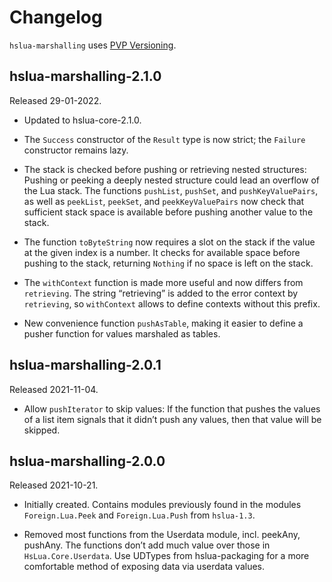 # Changelog

`hslua-marshalling` uses [PVP Versioning][].

## hslua-marshalling-2.1.0

Released 29-01-2022.

-   Updated to hslua-core-2.1.0.

-   The `Success` constructor of the `Result` type is now strict;
    the `Failure` constructor remains lazy.

-   The stack is checked before pushing or retrieving nested
    structures: Pushing or peeking a deeply nested structure could
    lead an overflow of the Lua stack. The functions `pushList`,
    `pushSet`, and `pushKeyValuePairs`, as well as `peekList`,
    `peekSet`, and `peekKeyValuePairs` now check that sufficient
    stack space is available before pushing another value to the
    stack.

-   The function `toByteString` now requires a slot on the stack
    if the value at the given index is a number. It checks for
    available space before pushing to the stack, returning
    `Nothing` if no space is left on the stack.

-   The `withContext` function is made more useful and now
    differs from `retrieving`. The string “retrieving” is added
    to the error context by `retrieving`, so `withContext` allows
    to define contexts without this prefix.

-   New convenience function `pushAsTable`, making it easier to
    define a pusher function for values marshaled as tables.

## hslua-marshalling-2.0.1

Released 2021-11-04.

-   Allow `pushIterator` to skip values: If the function that
    pushes the values of a list item signals that it didn’t push
    any values, then that value will be skipped.

## hslua-marshalling-2.0.0

Released 2021-10-21.

-   Initially created. Contains modules previously found in the
    modules `Foreign.Lua.Peek` and `Foreign.Lua.Push` from
    `hslua-1.3`.

-   Removed most functions from the Userdata module,
    incl. peekAny, pushAny. The functions don’t add much value
    over those in `HsLua.Core.Userdata`. Use UDTypes from
    hslua-packaging for a more comfortable method of exposing data
    via userdata values.

  [PVP Versioning]: https://pvp.haskell.org
